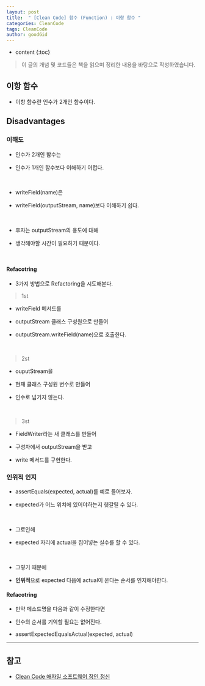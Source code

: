 ```yaml
---
layout: post
title:  " [Clean Code] 함수 (Function) : 이항 함수 "
categories: CleanCode
tags: CleanCode
author: goodGid
---
```

* content
{:toc}

> 이 글의 개념 및 코드들은 책을 읽으며 정리한 내용을 바탕으로 작성하였습니다.

## 이항 함수

* 이항 함수란 인수가 2개인 함수이다.








## Disadvantages

### 이해도

* 인수가 2개인 함수는 

* 인수가 1개인 함수보다 이해하기 어렵다.

<br>

* writeField(name)은 

* writeField(outputStream, name)보다 이해하기 쉽다.

<br>

* 후자는 outputStream의 용도에 대해 

* 생각해야할 시간이 필요하기 때문이다. 

<br>

#### Refacotring

* 3가지 방법으로 Refactoring을 시도해본다.

> 1st

* writeField 메서드를 

* outputStream 클래스 구성원으로 만들어 

* outputStream.writeField(name)으로 호출한다.

<br>

> 2st

* ouputStream을 

* 현재 클래스 구성원 변수로 만들어

* 인수로 넘기지 않는다.

<br>

> 3st

* FieldWriter라는 새 클래스를 만들어

* 구성자에서 outputStream을 받고

* write 메서드를 구현한다.


### 인위적 인지

* assertEquals(expected, actual)를 예로 들어보자.

* expected가 어느 위치에 있어야하는지 헷갈릴 수 있다.

<br>

* 그로인해 

* expected 자리에 actual을 집어넣는 실수를 할 수 있다.

<br>

* 그렇기 때문에 

* **인위적**으로 expected 다음에 actual이 온다는 순서를 인지해야한다.

#### Refacotring

* 만약 메소드명을 다음과 같이 수정한다면 

* 인수의 순서를 기억할 필요는 없어진다.

* assertExpectedEqualsActual(expected, actual)


---

## 참고

* [Clean Code 애자일 소프트웨어 장인 정신](https://book.naver.com/bookdb/book_detail.nhn?bid=7390287)